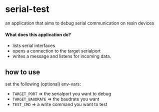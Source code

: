# serial-test
an application that aims to debug serial communication on resin devices

#### What does this application do?

* lists serial interfaces
* opens a connection to the target serialport
* writes a message and listens for incoming data.

## how to use

set the following (optional) env-vars:
* `TARGET_PORT` => the serialport you want to debug
* `TARGET_BAUDRATE` => the baudrate you want
* `TEST_CMD` => a write command you want to test
